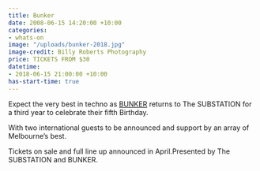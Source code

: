 ```yaml
---
title: Bunker
date: 2008-06-15 14:20:00 +10:00
categories:
- whats-on
image: "/uploads/bunker-2018.jpg"
image-credit: Billy Roberts Photography
price: TICKETS FROM $30
datetime:
- 2018-06-15 21:00:00 +10:00
has-start-time: true
---
```


Expect the very best in techno as [BUNKER](http://bunker-music.com/) returns to The SUBSTATION for a third year to celebrate their fifth Birthday. 

With two international guests to be announced and support by an array of Melbourne’s best. 

Tickets on sale and full line up announced in April.Presented by The SUBSTATION and BUNKER.

